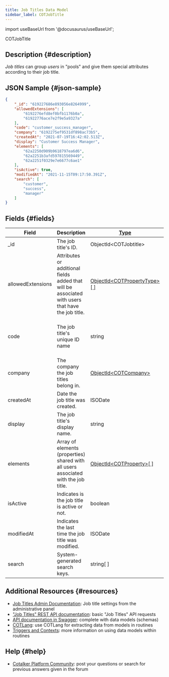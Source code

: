 ```yaml
---
title: Job Titles Data Model
sidebar_label: COTJobTitle
---
```

import useBaseUrl from '@docusaurus/useBaseUrl';

<span className="hero__subtitle">COTJobTitle</span>

## Description {#description}

_Job titles_ can group _users_ in "pools" and give them special attributes according to their job title. 

## JSON Sample {#json-sample}
```json
{
    "_id": "619227686e893056e8264999",
    "allowedExtensions": [
        "6192276efd8ef0bfb1176b0a",
        "61922776ace7e2f9e5a9327a"
    ],
    "code": "customer_success_manager",
    "company": "6192275ef9531df898ac73b5",
    "createdAt": "2021-07-19T16:42:02.513Z",
    "display": "Customer Success Manager",
    "elements": [
        "62a2250d909b9618797ea6d6",
        "62a2251b3afd597815569449",
        "62a2251f0329e7e6677c6ae1"
    ],
    "isActive": true,
    "modifiedAt": "2021-11-15T09:17:50.391Z",
    "search": [
        "customer",
        "success",
        "manager"
    ]
}
```

## Fields {#fields}

| Field | Description | [Type](/docs/documentation/models/overview_model#data-types) | Notes |
| ----  | -------- | ---- | ---- |
| \_id | The job title's ID. | ObjectId<COTJobtitle\> |
| allowedExtensions | Attributes or additional fields added that will be associated with users that have the job title. | [ObjectId<COTPropertyType\>[ ]](/docs/documentation/models/databases/model_propertytypes) |
| code | The job title's unique ID name | string | Maximum 60 characters; only lowercase letters, numbers, and underscore allowed; must be unique.
| company | The company the job titles belong in. | [ObjectId<COTCompany\>](/docs/documentation/models/model_company) |
| createdAt | Date the job title was created. | ISODate | YYYY-MM-DDTHH:mm:ss.SSSZ
| display | The job title's display name. | string |
| elements | Array of elements (properties) shared with all users associated with the job title. | [ObjectId<COTProperty\>[ ]](/docs/documentation/models/databases/model_properties)
| isActive | Indicates is the job title is active or not. | boolean |
| modifiedAt | Indicates the last time the job title was modified. | ISODate | YYYY-MM-DDTHH:mm:ss.SSSZ
| search | System-generated search keys. | string[ ] | Do not modify.

## Additional Resources {#resources}

- [Job Titles Admin Documentation](/docs/documentation/admin/admin_jobtitles): Job title settings from the administrative panel
- ["Job Titles" REST API documentation](/docs/documentation/api/users/jobtitles): basic "Job Titles" API requests
- [API documentation in Swagger](https://www.cotalker.com/swagger/core/?key=woubtjf4olr0t4zgutuwn6scbcm6hd3qh1cgl5obmohpbm3mfublnwcvv67lodgjvd3h86s9ppshtvmf95gepsqh6nizq9liu7f): complete with data models (schemas)
- [COTLang](/docs/documentation/automation/cotlang/admin_cotlang): use COTLang for extracting data from models in routines
- [Triggers and Contexts](/docs/documentation/automation/cotlang/triggers_and_contexts): more information on using data models within routines

## Help {#help}

- [Cotalker Platform Community](https://github.com/Cotalker/documentation/discussions): post your questions or search for previous answers given in the forum